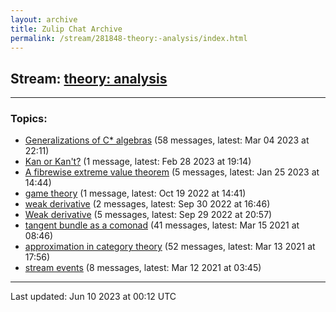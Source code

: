 ```yaml
---
layout: archive
title: Zulip Chat Archive
permalink: /stream/281848-theory:-analysis/index.html
---
```


## Stream: [theory: analysis](https://mattecapu.github.io/ct-zulip-archive/stream/281848-theory:-analysis/index.html)
---

### Topics:

* [Generalizations of C* algebras](topic/topic_Generalizations.20of.20C*.20algebras.html) (58 messages, latest: Mar 04 2023 at 22:11)
* [Kan or Kan't?](topic/topic_Kan.20or.20Kan't.3F.html) (1 message, latest: Feb 28 2023 at 19:14)
* [A fibrewise extreme value theorem](topic/topic_A.20fibrewise.20extreme.20value.20theorem.html) (5 messages, latest: Jan 25 2023 at 14:44)
* [game theory](topic/topic_game.20theory.html) (1 message, latest: Oct 19 2022 at 14:41)
* [weak derivative](topic/topic_weak.20derivative.html) (2 messages, latest: Sep 30 2022 at 16:46)
* [Weak derivative](topic/topic_Weak.20derivative.html) (5 messages, latest: Sep 29 2022 at 20:57)
* [tangent bundle as a comonad](topic/topic_tangent.20bundle.20as.20a.20comonad.html) (41 messages, latest: Mar 15 2021 at 08:46)
* [approximation in category theory](topic/topic_approximation.20in.20category.20theory.html) (52 messages, latest: Mar 13 2021 at 17:56)
* [stream events](topic/topic_stream.20events.html) (8 messages, latest: Mar 12 2021 at 03:45)

<hr><p>Last updated: Jun 10 2023 at 00:12 UTC</p>
